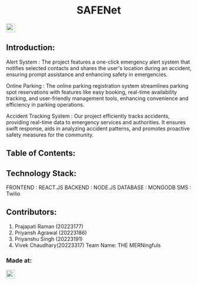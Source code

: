 <h1 align="center">SAFENet</h1>
<p align="center">
</p>

<a href="https://hack36.com"> <img src="https://i.postimg.cc/HnNN23zD/built-at-hack36.png" height=24px> </a>


## Introduction:
Alert System : 
The project features a one-click emergency alert system that notifies selected contacts and shares the user's location during an accident, ensuring prompt assistance and enhancing safety in emergencies.

Online Parking : 
The online parking registration system streamlines parking spot reservations with features like easy booking, real-time availability tracking, and user-friendly management tools, enhancing convenience and efficiency in parking operations.


Accident Tracking System :
Our project efficiently tracks accidents, providing real-time data to emergency services and authorities. It ensures swift response, aids in analyzing accident patterns, and promotes proactive safety measures for the community.
  

  
## Table of Contents:

## Technology Stack:
   FRONTEND : REACT.JS
  BACKEND : NODE.JS 
  DATABASE : MONGODB
  SMS : Twilio
  

## Contributors:
1. Prajapati Raman (20223177)
2. Priyansh Agrawal (20223186)
3. Priyanshu Singh (20223191)
4. Vivek Chaudhary(20223317)
Team Name: THE MERNingfuls




### Made at:
<a href="https://hack36.com"> <img src="https://i.postimg.cc/HnNN23zD/built-at-hack36.png" height=24px> </a>
